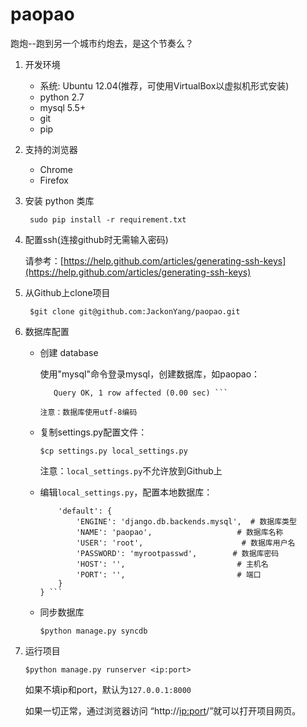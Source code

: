 paopao
======

跑炮--跑到另一个城市约炮去，是这个节奏么？

1. 开发环境
    - 系统: Ubuntu 12.04(推荐，可使用VirtualBox以虚拟机形式安装)
    - python 2.7
    - mysql 5.5+
    - git
    - pip
2. 支持的浏览器
    - Chrome
    - Firefox
3. 安装 python 类库

    ``` sudo pip install -r requirement.txt```
4. 配置ssh(连接github时无需输入密码)

    请参考：[https://help.github.com/articles/generating-ssh-keys](https://help.github.com/articles/generating-ssh-keys)

5. 从Github上clone项目

    ``` $git clone git@github.com:JackonYang/paopao.git```

6. 数据库配置
    - 创建 database

        使用"mysql"命令登录mysql，创建数据库，如paopao：

        ```mysql>create database paopao;
           Query OK, 1 row affected (0.00 sec) ```

        注意：数据库使用utf-8编码
    - 复制settings.py配置文件：

        ```$cp settings.py local_settings.py```

        注意：`local_settings.py`不允许放到Github上
    - 编辑`local_settings.py`，配置本地数据库：

        ``` DATABASES = {  
            'default': {  
                'ENGINE': 'django.db.backends.mysql',  # 数据库类型  
                'NAME': 'paopao',                   # 数据库名称  
                'USER': 'root',                      # 数据库用户名  
                'PASSWORD': 'myrootpasswd',        # 数据库密码  
                'HOST': '',                         # 主机名  
                'PORT': '',                         # 端口  
            }  
        } ```
    - 同步数据库

        `$python manage.py syncdb`
8. 运行项目

    `$python manage.py runserver <ip:port>`

    如果不填ip和port，默认为`127.0.0.1:8000`

    如果一切正常，通过浏览器访问 “http://<ip:port>/”就可以打开项目网页。

